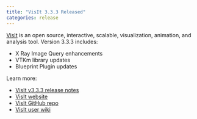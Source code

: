 ```yaml
---
title: "VisIt 3.3.3 Released"
categories: release
---
```


[VisIt](https://github.com/visit-dav) is an open source, interactive, scalable, visualization, animation, and analysis tool. Version 3.3.3 includes:

- X Ray Image Query enhancements
- VTKm library updates
- Blueprint Plugin updates

Learn more:

- [VisIt v3.3.3 release notes](https://visit-dav.github.io/visit-website/releases/release-notes-3.3.3/)
- [VisIt website](https://visit.llnl.gov/)
- [VisIt GitHub repo](https://github.com/visit-dav)
- [VisIt user wiki](https://www.visitusers.org/index.php?title=Main_Page)
